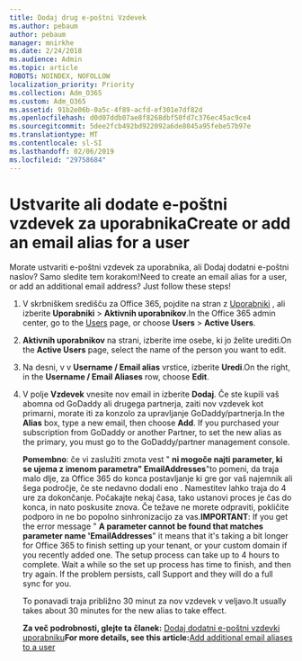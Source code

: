 ```yaml
---
title: Dodaj drug e-poštni Vzdevek
ms.author: pebaum
author: pebaum
manager: mnirkhe
ms.date: 2/24/2018
ms.audience: Admin
ms.topic: article
ROBOTS: NOINDEX, NOFOLLOW
localization_priority: Priority
ms.collection: Adm_O365
ms.custom: Adm_O365
ms.assetid: 91b2e06b-0a5c-4f89-acfd-ef301e7df82d
ms.openlocfilehash: d0d07ddb07ae8f8268dbf50fd7c376ec45ac9ce4
ms.sourcegitcommit: 5dee2fcb492bd922092a6de8045a95febe57b97e
ms.translationtype: MT
ms.contentlocale: sl-SI
ms.lasthandoff: 02/06/2019
ms.locfileid: "29758684"
---
```

# <a name="create-or-add-an-email-alias-for-a-user"></a><span data-ttu-id="9d1d7-102">Ustvarite ali dodate e-poštni vzdevek za uporabnika</span><span class="sxs-lookup"><span data-stu-id="9d1d7-102">Create or add an email alias for a user</span></span>

<span data-ttu-id="9d1d7-p101">Morate ustvariti e-poštni vzdevek za uporabnika, ali Dodaj dodatni e-poštni naslov? Samo sledite tem korakom!</span><span class="sxs-lookup"><span data-stu-id="9d1d7-p101">Need to create an email alias for a user, or add an additional email address? Just follow these steps!</span></span>
  
1. <span data-ttu-id="9d1d7-105">V skrbniškem središču za Office 365, pojdite na stran z [Uporabniki](https://go.microsoft.com/fwlink/p/?linkid=834822) , ali izberite **Uporabniki** \> **Aktivnih uporabnikov**.</span><span class="sxs-lookup"><span data-stu-id="9d1d7-105">In the Office 365 admin center, go to the [Users](https://go.microsoft.com/fwlink/p/?linkid=834822) page, or choose **Users** \> **Active Users**.</span></span>
    
2. <span data-ttu-id="9d1d7-106">**Aktivnih uporabnikov** na strani, izberite ime osebe, ki jo želite urediti.</span><span class="sxs-lookup"><span data-stu-id="9d1d7-106">On the **Active Users** page, select the name of the person you want to edit.</span></span> 
    
3. <span data-ttu-id="9d1d7-107">Na desni, v v **Username / Email alias** vrstice, izberite **Uredi**.</span><span class="sxs-lookup"><span data-stu-id="9d1d7-107">On the right, in the **Username / Email Aliases** row, choose **Edit**.</span></span>
    
4. <span data-ttu-id="9d1d7-p102">V polje **Vzdevek** vnesite nov email in izberite **Dodaj**. Če ste kupili vaš abomna od GoDaddy ali drugega partnerja, zaiti nov vzdevek kot primarni, morate iti za konzolo za upravljanje GoDaddy/partnerja.</span><span class="sxs-lookup"><span data-stu-id="9d1d7-p102">In the **Alias** box, type a new email, then choose **Add**. If you purchased your subscription from GoDaddy or another Partner, to set the new alias as the primary, you must go to the GoDaddy/partner management console.</span></span> 
    
    <span data-ttu-id="9d1d7-p103">**Pomembno**: če vi zaslužiti zmota vest " **ni mogoče najti parameter, ki se ujema z imenom parametra" EmailAddresses**"to pomeni, da traja malo dlje, za Office 365 do konca postavljanje ki gre gor vaš najemnik ali šega področje, če ste nedavno dodali eno . Namestitev lahko traja do 4 ure za dokončanje. Počakajte nekaj časa, tako ustanovi proces je čas do konca, in nato poskusite znova. Če težave ne morete odpraviti, pokličite podporo in ne bo popolno sinhronizacijo za vas.</span><span class="sxs-lookup"><span data-stu-id="9d1d7-p103">**IMPORTANT**: If you get the error message " **A parameter cannot be found that matches parameter name 'EmailAddresses**" it means that it's taking a bit longer for Office 365 to finish setting up your tenant, or your custom domain if you recently added one. The setup process can take up to 4 hours to complete. Wait a while so the set up process has time to finish, and then try again. If the problem persists, call Support and they will do a full sync for you.</span></span>
    
    <span data-ttu-id="9d1d7-114">To ponavadi traja približno 30 minut za nov vzdevek v veljavo.</span><span class="sxs-lookup"><span data-stu-id="9d1d7-114">It usually takes about 30 minutes for the new alias to take effect.</span></span>
    
    <span data-ttu-id="9d1d7-115">**Za več podrobnosti, glejte ta članek:** [Dodaj dodatni e-poštni vzdevki uporabniku](https://support.office.com/article/Add-additional-email-aliases-to-a-user-0b0bd900-68b1-4bf5-808b-5d240a7739f4.aspx)</span><span class="sxs-lookup"><span data-stu-id="9d1d7-115">**For more details, see this article:**[Add additional email aliases to a user](https://support.office.com/article/Add-additional-email-aliases-to-a-user-0b0bd900-68b1-4bf5-808b-5d240a7739f4.aspx)</span></span>
    

